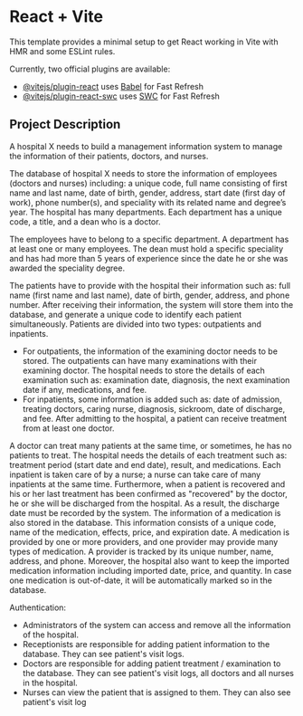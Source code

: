 # React + Vite

This template provides a minimal setup to get React working in Vite with HMR and some ESLint rules.

Currently, two official plugins are available:

- [@vitejs/plugin-react](https://github.com/vitejs/vite-plugin-react/blob/main/packages/plugin-react/README.md) uses [Babel](https://babeljs.io/) for Fast Refresh
- [@vitejs/plugin-react-swc](https://github.com/vitejs/vite-plugin-react-swc) uses [SWC](https://swc.rs/) for Fast Refresh

## Project Description
A hospital X needs to build a management information system to manage the information of their patients, doctors, and nurses.

The database of hospital X needs to store the information of employees (doctors and nurses) including: a unique code, full name consisting of first name and last name, date of birth, gender, address, start date (first day of work), phone number(s), and speciality with its related name and degree’s year. The hospital has many departments. Each department has a unique code, a title, and a dean who is a doctor.

The employees have to belong to a specific department. A department has at least one or many employees. The dean must hold a specific speciality and has had more than 5 years of experience since the date he or she was awarded the speciality degree.

The patients have to provide with the hospital their information such as: full name (first name and last name), date of birth, gender, address, and phone number. After receiving their information, the system will store them into the database, and generate a unique code to identify each patient simultaneously. Patients are divided into two types: outpatients and inpatients.

- For outpatients, the information of the examining doctor needs to be stored. The outpatients can have many examinations with their examining doctor. The hospital needs to store the details of each examination such as: examination date, diagnosis, the next examination date if any, medications, and fee.
- For inpatients, some information is added such as: date of admission, treating doctors, caring nurse, diagnosis, sickroom, date of discharge, and fee. After admitting to the hospital, a patient can receive treatment from at least one doctor.

A doctor can treat many patients at the same time, or sometimes, he has no patients to treat. The hospital needs the details of each treatment such as:
treatment period (start date and end date), result, and medications. Each inpatient is taken care of by a nurse; a nurse can take care of many inpatients at the same time. Furthermore, when a patient is recovered and his or her last treatment has been confirmed as "recovered" by the doctor, he or she will be discharged from the hospital. As a result, the discharge date must be recorded by the system. The information of a medication is also stored in the database. This information consists of a unique code, name of the medication, effects, price, and expiration date. A medication is provided by one or more providers, and one provider may provide many types of medication. A provider is tracked by its unique number, name, address, and phone. Moreover, the hospital also want to keep the imported medication information including imported date, price, and quantity. In case one medication is out-of-date, it will be automatically marked so in the database.

Authentication:
- Administrators of the system can access and remove all the information of the hospital.
- Receptionists are responsible for adding patient information to the database. They can see patient's visit logs.
- Doctors are responsible for adding patient treatment / examination to the database. They can see patient's visit logs, all doctors and all nurses in the hospital. 
- Nurses can view the patient that is assigned to them. They can also see patient's visit log

